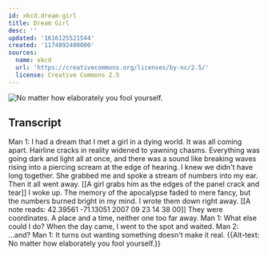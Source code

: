 ```yaml
---
id: xkcd.dream-girl
title: Dream Girl
desc: ''
updated: '1616125521544'
created: '1174892400000'
sources:
  name: xkcd
  url: 'https://creativecommons.org/licenses/by-nc/2.5/'
  license: Creative Commons 2.5
---
```

![No matter how elaborately you fool yourself.](https://imgs.xkcd.com/comics/dream_girl.png)

## Transcript
Man 1: I had a dream that I met a girl in a dying world.
It was all coming apart. Hairline cracks in reality widened to yawning chasms. Everything was going dark and light all at once, and there was a sound like breaking waves rising into a piercing scream at the edge of hearing. I knew we didn't have long together.
She grabbed me and spoke a stream of numbers into my ear. Then it all went away.
[[A girl grabs him as the edges of the panel crack and tear]]
I woke up. The memory of the apocalypse faded to mere fancy, but the numbers burned bright in my mind. I wrote them down right away.
[[A note reads: 42.39561  -71.13051  2007 09 23  14 38 00]]
They were coordinates. A place and a time, neither one too far away.
Man 1: What else could I do? When the day came, I went to the spot and waited.
Man 2: ...and?
Man 1: It turns out wanting something doesn't make it real.
{{Alt-text: No matter how elaborately you fool yourself.}}
